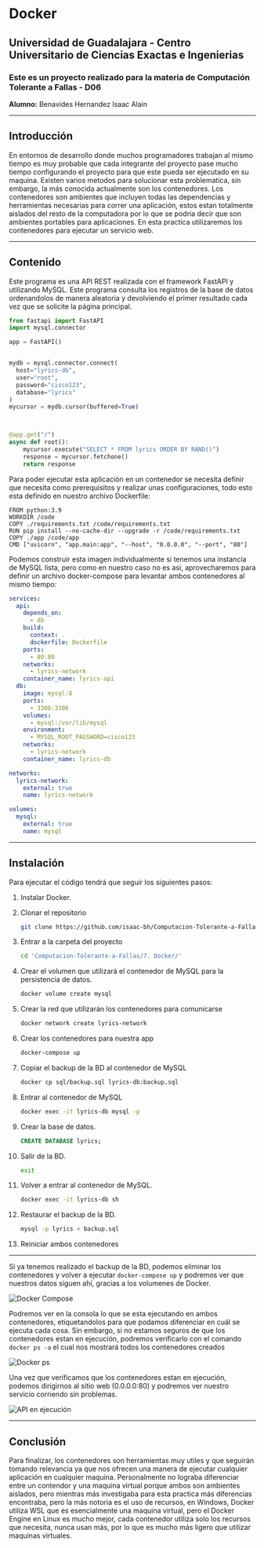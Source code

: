 # Docker
## **Universidad de Guadalajara** - Centro Universitario de Ciencias Exactas e Ingenierias

### Este es un proyecto realizado para la materia de Computación Tolerante a Fallas - D06

**Alumno:** Benavides Hernandez Isaac Alain

---
## Introducción
En entornos de desarrollo donde muchos programadores trabajan al mismo tiempo es muy probable que cada integrante del proyecto pase mucho tiempo configurando el proyecto para que este pueda ser ejecutado en su maquina. Existen varios metodos para solucionar esta problematica, sin embargo, la más conocida actualmente son los contenedores. Los contenedores son ambientes que incluyen todas las dependencias y herramientas necesarias para correr una aplicación, estos estan totalmente aislados del resto de la computadora por lo que se podria decir que son ambientes portables para aplicaciones. En esta practica utilizaremos los contenedores para ejecutar un servicio web.

---
## Contenido

Este programa es una API REST realizada con el framework FastAPI y utilizando MySQL. Este programa consulta los registros de la base de datos ordenandolos de manera aleatoria y devolviendo el primer resultado cada vez que se solicite la página principal.

~~~python
from fastapi import FastAPI
import mysql.connector

app = FastAPI()


mydb = mysql.connector.connect(
  host="lyrics-db",
  user="root",
  password="cisco123",
  database="lyrics"
)
mycursor = mydb.cursor(buffered=True)



@app.get("/")
async def root():
    mycursor.execute("SELECT * FROM lyrics ORDER BY RAND()")
    response = mycursor.fetchone()
    return response
~~~

Para poder ejecutar esta aplicación en un contenedor se necesita definir que necesita como prerequisitos y realizar unas configuraciones, todo esto esta definido en nuestro archivo Dockerfile:

~~~docker
FROM python:3.9
WORKDIR /code
COPY ./requirements.txt /code/requirements.txt
RUN pip install --no-cache-dir --upgrade -r /code/requirements.txt
COPY ./app /code/app
CMD ["uvicorn", "app.main:app", "--host", "0.0.0.0", "--port", "80"]
~~~

Podemos construir esta imagen individualmente si tenemos una instancia de MySQL lista, pero como en nuestro caso no es así, aprovecharemos para definir un archivo docker-compose para levantar ambos contenedores al mismo tiempo:

~~~yml
services:
  api:
    depends_on:
      - db
    build:
      context: .
      dockerfile: Dockerfile
    ports:
      - 80:80
    networks:
      - lyrics-network
    container_name: lyrics-api
  db:
    image: mysql:8
    ports:
      - 3306:3306
    volumes:
      - mysql:/var/lib/mysql
    environment:
      - MYSQL_ROOT_PASSWORD=cisco123
    networks:
      - lyrics-network
    container_name: lyrics-db

networks:
  lyrics-network:
    external: true
    name: lyrics-network

volumes:
  mysql:
    external: true
    name: mysql
~~~


---
## Instalación
Para ejecutar el código tendrá que seguir los siguientes pasos:
1. Instalar Docker.

2. Clonar el repositorio
    ~~~bash
    git clone https://github.com/isaac-bh/Computacion-Tolerante-a-Fallas
    ~~~

3. Entrar a la carpeta del proyecto
    ~~~bash
    cd 'Computacion-Tolerante-a-Fallas/7. Docker/'
    ~~~

4. Crear el volumen que utilizará el contenedor de MySQL para la persistencia de datos.
    ~~~bash
    docker volume create mysql
    ~~~

5. Crear la red que utilizarán los contenedores para comunicarse
    ~~~bash
    docker network create lyrics-network
    ~~~

6. Crear los contenedores para nuestra app
    ~~~bash
    docker-compose up
    ~~~

7. Copiar el backup de la BD al contenedor de MySQL
    ~~~bash
    docker cp sql/backup.sql lyrics-db:backup.sql
    ~~~

8. Entrar al contenedor de MySQL
    ~~~bash
    docker exec -it lyrics-db mysql -p
    ~~~

9. Crear la base de datos.
    ~~~sql
    CREATE DATABASE lyrics;
    ~~~

10. Salir de la BD.
    ~~~bash
    exit
    ~~~

11. Volver a entrar al contenedor de MySQL.
    ~~~bash
    docker exec -it lyrics-db sh
    ~~~

11. Restaurar el backup de la BD.
    ~~~bash
    mysql -p lyrics < backup.sql
    ~~~

12. Reiniciar ambos contenedores
--- 

Si ya tenemos realizado el backup de la BD, podemos eliminar los contenedores y volver a ejecutar ``docker-compose up`` y podremos ver que nuestros datos siguen ahí, gracias a los volumenes de Docker.

![Docker Compose](./img/docker-compose-up.png "Docker Compose")

Podremos ver en la consola lo que se esta ejecutando en ambos contenedores, etiquetandolos para que podamos diferenciar en cuál se ejecuta cada cosa. Sin embargo, si no estamos seguros de que los contenedores estan en ejecución, podremos verificarlo con el comando ``docker ps -a`` el cual nos mostrará todos los contenedores creados

![Docker ps](./img/docker-ps.png "Docker ps")


Una vez que verificamos que los contenedores estan en ejecución, podemos dirigirnos al sitio web (0.0.0.0:80) y podremos ver nuestro servicio corriendo sin problemas.

![API en ejecución](./img/api-running.png "API en ejecución")

---
## Conclusión
Para finalizar, los contenedores son herramientas muy utiles y que seguirán tomando relevancia ya que nos ofrecen una manera de ejecutar cualquier aplicación en cualquier maquina. Personalmente no lograba diferenciar entre un contendor y una maquina virtual porque ambos son ambientes aislados, pero mientras más investigaba para esta practica más diferencias encontraba, pero la más notoria es el uso de recursos, en Windows, Docker utiliza WSL que es esencialmente una maquina virtual, pero el Docker Engine en Linux es mucho mejor, cada contenedor utiliza solo los recursos que necesita, nunca usan más, por lo que es mucho más ligero que utilizar maquinas virtuales.
